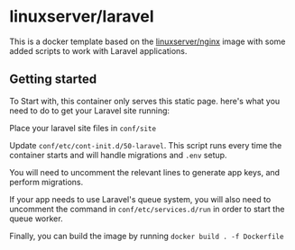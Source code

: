 # linuxserver/laravel

This is a docker template based on the [linuxserver/nginx](https://docs.linuxserver.io/images/docker-nginx) image with some added scripts to work with Laravel applications.

## Getting started

To Start with, this container only serves this static page. here's what you need to do to get your Laravel site running:

Place your laravel site files in `conf/site`

Update `conf/etc/cont-init.d/50-laravel`. This script runs every time the container starts and will handle migrations and `.env` setup.

You will need to uncomment the relevant lines to generate app keys, and perform migrations.

If your app needs to use Laravel's queue system, you will also need to uncomment the command in `conf/etc/services.d/run` in order to start the queue worker.

Finally, you can build the image by running `docker build . -f Dockerfile`